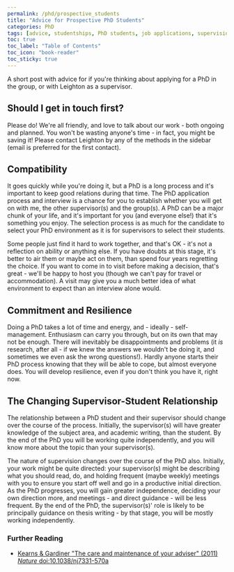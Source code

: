```yaml
---
permalink: /phd/prospective_students
title: "Advice for Prospective PhD Students"
categories: PhD
tags: [advice, studentships, PhD students, job applications, supervision]
toc: true
toc_label: "Table of Contents"
toc_icon: "book-reader"
toc_sticky: true
---
```


A short post with advice for if you're thinking about applying for a PhD in the group, or with Leighton as a supervisor.

## Should I get in touch first?

Please do! We're all friendly, and love to talk about our work - both ongoing and planned. You won't be wasting anyone's time - in fact, you might be saving it! Please contact Leighton by any of the methods in the sidebar (email is preferred for the first contact).

## Compatibility

It goes quickly while you're doing it, but a PhD is a long process and it's important to keep good relations during that time. The PhD application process and interview is a chance for you to establish whether you will get on with me, the other supervisor(s) and the group(s). A PhD can be a major chunk of your life, and it's important for you (and everyone else!) that it's something you enjoy. The selection process is as much for the candidate to select your PhD environment as it is for supervisors to select their students.

Some people just find it hard to work together, and that's OK - it's not a reflection on ability or anything else. If you have doubts at this stage, it's better to air them or maybe act on them, than spend four years regretting the choice. If you want to come in to visit before making a decision, that's great - we'll be happy to host you (though we can't pay for travel or accommodation). A visit may give you a much better idea of what environment to expect than an interview alone would.

## Commitment and Resilience

Doing a PhD takes a lot of time and energy, and - ideally - self-management. Enthusiasm can carry you through, but on its own that may not be enough. There will inevitably be disappointments and problems (it *is* research, after all - if we knew the answers we wouldn't be doing it, and sometimes we even ask the wrong questions!). Hardly anyone starts their PhD process knowing that they will be able to cope, but almost everyone does. You will develop resilience, even if you don't think you have it, right now.

## The Changing Supervisor-Student Relationship

The relationship between a PhD student and their supervisor should change over the course of the process. Initially, the supervisor(s) will have greater knowledge of the subject area, and academic writing, than the student. By the end of the PhD you will be working quite independently, and you will know more about the topic than your supervisor(s).

The nature of supervision changes over the course of the PhD also. Initially, your work might be quite directed: your supervisor(s) might be describing what you should read, do, and holding frequent (maybe weekly) meetings with you to ensure you start off well and go in a productive initial direction. As the PhD progresses, you will gain greater independence, deciding your own direction more, and meetings - and direct guidance - will be less frequent. By the end of the PhD, the supervisor(s)' role is likely to be principally guidance on thesis writing - by that stage, you will be mostly working independently.

### Further Reading

- [Kearns & Gardiner "The care and maintenance of your adviser" (2011) *Nature* doi:10.1038/nj7331-570a](https://www.nature.com/naturejobs/science/articles/10.1038/nj7331-570a)